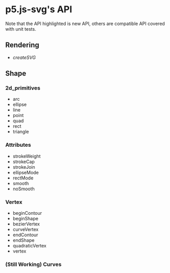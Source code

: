 # p5.js-svg's API

Note that the API highlighted is new API, others are compatible API covered with unit tests.

## Rendering

- _createSVG_

## Shape

### 2d_primitives

- arc
- ellipse
- line
- point
- quad
- rect
- triangle

### Attributes

- strokeWeight
- strokeCap
- strokeJoin
- ellipseMode
- rectMode
- smooth
- noSmooth

### Vertex

- beginContour
- beginShape
- bezierVertex
- curveVertex
- endContour
- endShape
- quadraticVertex
- vertex

### (Still Working) Curves
